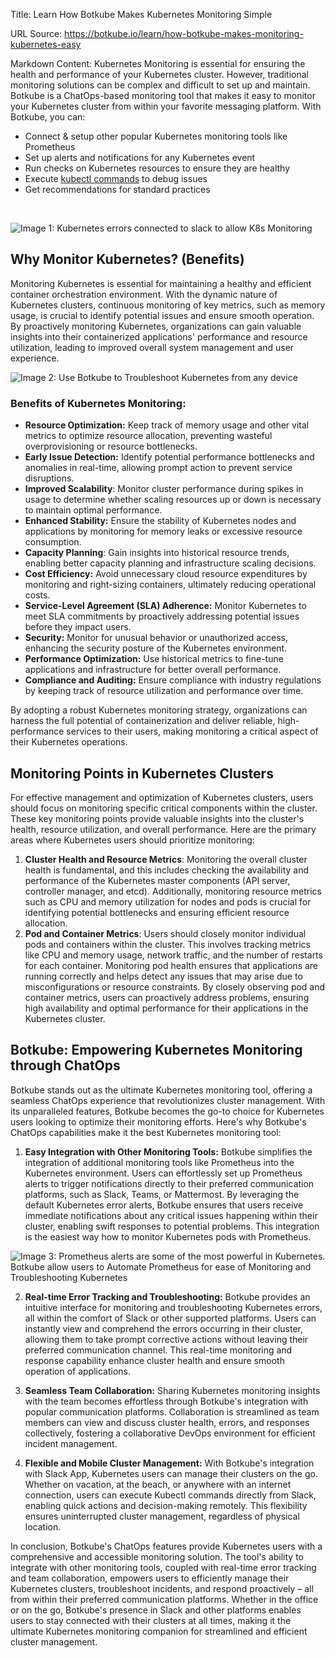 Title: Learn How Botkube Makes Kubernetes Monitoring Simple

URL Source: https://botkube.io/learn/how-botkube-makes-monitoring-kubernetes-easy

Markdown Content:
Kubernetes Monitoring is essential for ensuring the health and performance of your Kubernetes cluster. However, traditional monitoring solutions can be complex and difficult to set up and maintain. Botkube is a ChatOps-based monitoring tool that makes it easy to monitor your Kubernetes cluster from within your favorite messaging platform. With Botkube, you can:

*   Connect & setup other popular Kubernetes monitoring tools like Prometheus
*   Set up alerts and notifications for any Kubernetes event
*   Run checks on Kubernetes resources to ensure they are healthy
*   Execute [kubectl commands](https://botkube.io/learn/kubectl-cheat-sheet) to debug issues
*   Get recommendations for standard practices

‍

![Image 1: Kubernetes errors connected to slack to allow K8s Monitoring](https://assets-global.website-files.com/634fabb21508d6c9db9bc46f/64c8096484766a4822cfe03d_h7KEmGG6uIsB0PrsO44vk6-KidQBbJ32mnVrWJJ33GL6gaqoX_tOr937XzAlk_lyo-SC61_zUoXy_9Dj0Lat2Sckr7j_FttOekh0IKY0nOHaOBqGEgQRBKOW2G9Ba5-j4JA7hSXjFJB3MgfzX4iW720.png)

**Why Monitor Kubernetes? (Benefits)**
--------------------------------------

Monitoring Kubernetes is essential for maintaining a healthy and efficient container orchestration environment. With the dynamic nature of Kubernetes clusters, continuous monitoring of key metrics, such as memory usage, is crucial to identify potential issues and ensure smooth operation. By proactively monitoring Kubernetes, organizations can gain valuable insights into their containerized applications' performance and resource utilization, leading to improved overall system management and user experience.

![Image 2: Use Botkube to Troubleshoot Kubernetes from any device](https://assets-global.website-files.com/634fabb21508d6c9db9bc46f/64c80964b83165eff2333268_1pfB9zUfHYmL9AUPmWaNSI482V6DZoCHo9vdTINtaiCFO6gANmDjCd2gAg8sYBkHVJZpL617B0klql03GIswdWzpFSzqfCB7AAnD27M5Ce_xoreM6391h8iYBV_Y5XD-d8Dr48aHtGvOfYQdxdzn604.jpeg)

### **Benefits of Kubernetes Monitoring:**

*   **Resource Optimization:** Keep track of memory usage and other vital metrics to optimize resource allocation, preventing wasteful overprovisioning or resource bottlenecks.
*   **Early Issue Detection:** Identify potential performance bottlenecks and anomalies in real-time, allowing prompt action to prevent service disruptions.
*   **Improved Scalability**: Monitor cluster performance during spikes in usage to determine whether scaling resources up or down is necessary to maintain optimal performance.
*   **Enhanced Stability:** Ensure the stability of Kubernetes nodes and applications by monitoring for memory leaks or excessive resource consumption.
*   **Capacity Planning**: Gain insights into historical resource trends, enabling better capacity planning and infrastructure scaling decisions.
*   **Cost Efficiency:** Avoid unnecessary cloud resource expenditures by monitoring and right-sizing containers, ultimately reducing operational costs.
*   **Service-Level Agreement (SLA) Adherence:** Monitor Kubernetes to meet SLA commitments by proactively addressing potential issues before they impact users.
*   **Security:** Monitor for unusual behavior or unauthorized access, enhancing the security posture of the Kubernetes environment.
*   **Performance Optimization:** Use historical metrics to fine-tune applications and infrastructure for better overall performance.
*   **Compliance and Auditing:** Ensure compliance with industry regulations by keeping track of resource utilization and performance over time.

By adopting a robust Kubernetes monitoring strategy, organizations can harness the full potential of containerization and deliver reliable, high-performance services to their users, making monitoring a critical aspect of their Kubernetes operations.

**Monitoring Points in Kubernetes Clusters**
--------------------------------------------

For effective management and optimization of Kubernetes clusters, users should focus on monitoring specific critical components within the cluster. These key monitoring points provide valuable insights into the cluster's health, resource utilization, and overall performance. Here are the primary areas where Kubernetes users should prioritize monitoring:

1.  **Cluster Health and Resource Metrics**: Monitoring the overall cluster health is fundamental, and this includes checking the availability and performance of the Kubernetes master components (API server, controller manager, and etcd). Additionally, monitoring resource metrics such as CPU and memory utilization for nodes and pods is crucial for identifying potential bottlenecks and ensuring efficient resource allocation.
2.  **Pod and Container Metrics**: Users should closely monitor individual pods and containers within the cluster. This involves tracking metrics like CPU and memory usage, network traffic, and the number of restarts for each container. Monitoring pod health ensures that applications are running correctly and helps detect any issues that may arise due to misconfigurations or resource constraints. By closely observing pod and container metrics, users can proactively address problems, ensuring high availability and optimal performance for their applications in the Kubernetes cluster.

**Botkube: Empowering Kubernetes Monitoring through ChatOps**
-------------------------------------------------------------

Botkube stands out as the ultimate Kubernetes monitoring tool, offering a seamless ChatOps experience that revolutionizes cluster management. With its unparalleled features, Botkube becomes the go-to choice for Kubernetes users looking to optimize their monitoring efforts. Here's why Botkube's ChatOps capabilities make it the best Kubernetes monitoring tool:

1. **Easy Integration with Other Monitoring Tools:** Botkube simplifies the integration of additional monitoring tools like Prometheus into the Kubernetes environment. Users can effortlessly set up Prometheus alerts to trigger notifications directly to their preferred communication platforms, such as Slack, Teams, or Mattermost. By leveraging the default Kubernetes error alerts, Botkube ensures that users receive immediate notifications about any critical issues happening within their cluster, enabling swift responses to potential problems. This integration is the easiest way how to monitor Kubernetes pods with Prometheus.

![Image 3: Prometheus alerts are some of the most powerful in Kubernetes. Botkube allow users to Automate Prometheus for ease of Monitoring and Troubleshooting Kubernetes](https://assets-global.website-files.com/634fabb21508d6c9db9bc46f/64c80964041699a929ce392f_N2bfxPNt233ldjIRgZ4Jcfkvp5PTU-HVC_uDLJse5nZa5Vh1JrmJhVutT9zLV2GWCHXS6QA_kik0XbJqyfK9_JnuNvQZjKFeOHvkUQPIIl7p6uTYjpTFUUn69cPIM6MCSlONqsmuGauMHcDpo1XnJuE.png)

2.  **Real-time Error Tracking and Troubleshooting:** Botkube provides an intuitive interface for monitoring and troubleshooting Kubernetes errors, all within the comfort of Slack or other supported platforms. Users can instantly view and comprehend the errors occurring in their cluster, allowing them to take prompt corrective actions without leaving their preferred communication channel. This real-time monitoring and response capability enhance cluster health and ensure smooth operation of applications.

3.  **Seamless Team Collaboration:** Sharing Kubernetes monitoring insights with the team becomes effortless through Botkube's integration with popular communication platforms. Collaboration is streamlined as team members can view and discuss cluster health, errors, and responses collectively, fostering a collaborative DevOps environment for efficient incident management.

4.  **Flexible and Mobile Cluster Management:** With Botkube's integration with Slack App, Kubernetes users can manage their clusters on the go. Whether on vacation, at the beach, or anywhere with an internet connection, users can execute Kubectl commands directly from Slack, enabling quick actions and decision-making remotely. This flexibility ensures uninterrupted cluster management, regardless of physical location.


In conclusion, Botkube's ChatOps features provide Kubernetes users with a comprehensive and accessible monitoring solution. The tool's ability to integrate with other monitoring tools, coupled with real-time error tracking and team collaboration, empowers users to efficiently manage their Kubernetes clusters, troubleshoot incidents, and respond proactively – all from within their preferred communication platforms. Whether in the office or on the go, Botkube's presence in Slack and other platforms enables users to stay connected with their clusters at all times, making it the ultimate Kubernetes monitoring companion for streamlined and efficient cluster management.
